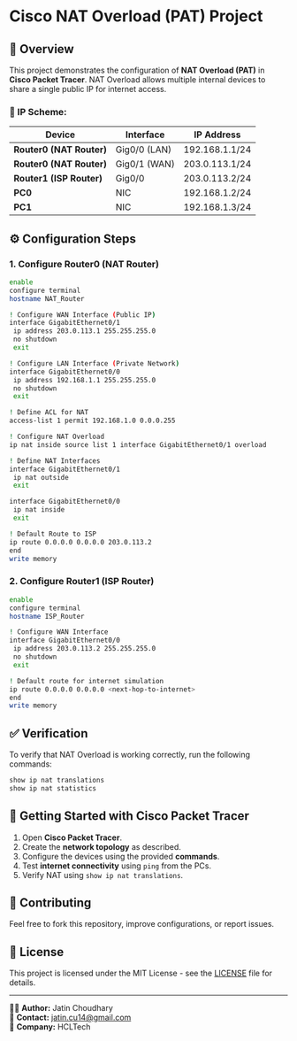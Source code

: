 # Cisco NAT Overload (PAT) Project

## 📌 Overview
This project demonstrates the configuration of **NAT Overload (PAT)** in **Cisco Packet Tracer**. NAT Overload allows multiple internal devices to share a single public IP for internet access.



### 📌 IP Scheme:
| Device      | Interface       | IP Address        |
|------------|---------------|------------------|
| **Router0 (NAT Router)** | Gig0/0 (LAN) | 192.168.1.1/24 |
| **Router0 (NAT Router)** | Gig0/1 (WAN) | 203.0.113.1/24 |
| **Router1 (ISP Router)** | Gig0/0 | 203.0.113.2/24 |
| **PC0** | NIC | 192.168.1.2/24 |
| **PC1** | NIC | 192.168.1.3/24 |

## ⚙️ Configuration Steps

### **1. Configure Router0 (NAT Router)**
```bash
enable
configure terminal
hostname NAT_Router

! Configure WAN Interface (Public IP)
interface GigabitEthernet0/1
 ip address 203.0.113.1 255.255.255.0
 no shutdown
 exit

! Configure LAN Interface (Private Network)
interface GigabitEthernet0/0
 ip address 192.168.1.1 255.255.255.0
 no shutdown
 exit

! Define ACL for NAT
access-list 1 permit 192.168.1.0 0.0.0.255

! Configure NAT Overload
ip nat inside source list 1 interface GigabitEthernet0/1 overload

! Define NAT Interfaces
interface GigabitEthernet0/1
 ip nat outside
 exit

interface GigabitEthernet0/0
 ip nat inside
 exit

! Default Route to ISP
ip route 0.0.0.0 0.0.0.0 203.0.113.2
end
write memory
```

### **2. Configure Router1 (ISP Router)**
```bash
enable
configure terminal
hostname ISP_Router

! Configure WAN Interface
interface GigabitEthernet0/0
 ip address 203.0.113.2 255.255.255.0
 no shutdown
 exit

! Default route for internet simulation
ip route 0.0.0.0 0.0.0.0 <next-hop-to-internet>
end
write memory
```

## ✅ Verification
To verify that NAT Overload is working correctly, run the following commands:
```bash
show ip nat translations
show ip nat statistics
```

## 🚀 Getting Started with Cisco Packet Tracer
1. Open **Cisco Packet Tracer**.
2. Create the **network topology** as described.
3. Configure the devices using the provided **commands**.
4. Test **internet connectivity** using `ping` from the PCs.
5. Verify NAT using `show ip nat translations`.

## 📌 Contributing
Feel free to fork this repository, improve configurations, or report issues.

## 📄 License
This project is licensed under the MIT License - see the [LICENSE](LICENSE) file for details.

---
👨‍💻 **Author:** Jatin Choudhary  
📧 **Contact:** jatin.cu14@gmail.com  
🏢 **Company:** HCLTech


